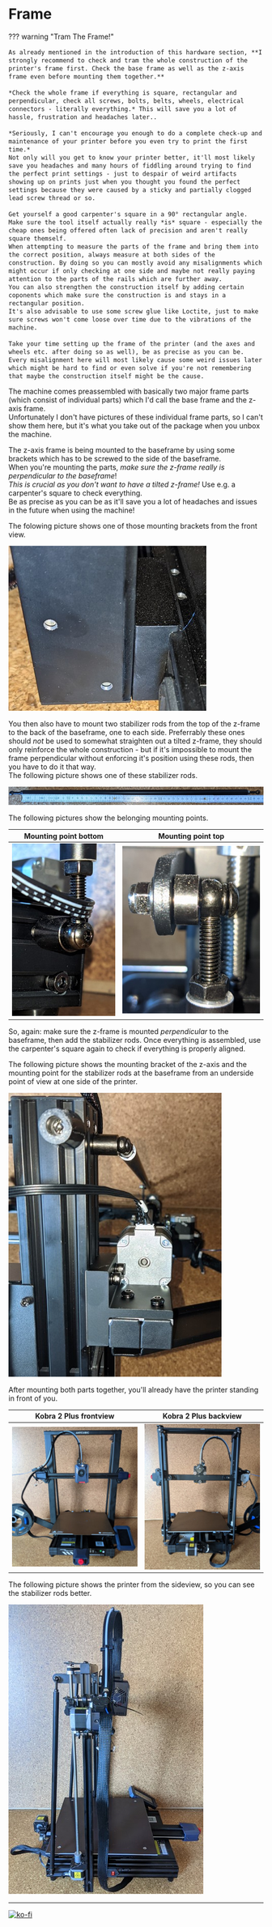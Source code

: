 # Frame 

??? warning "Tram The Frame!"  

    As already mentioned in the introduction of this hardware section, **I strongly recommend to check and tram the whole construction of the printer's frame first. Check the base frame as well as the z-axis frame even before mounting them together.**  

    *Check the whole frame if everything is square, rectangular and perpendicular, check all screws, bolts, belts, wheels, electrical connectors - literally everything.* This will save you a lot of hassle, frustration and headaches later..  

    *Seriously, I can't encourage you enough to do a complete check-up and maintenance of your printer before you even try to print the first time.*    
    Not only will you get to know your printer better, it'll most likely save you headaches and many hours of fiddling around trying to find the perfect print settings - just to despair of weird artifacts showing up on prints just when you thought you found the perfect settings because they were caused by a sticky and partially clogged lead screw thread or so.   

    Get yourself a good carpenter's square in a 90° rectangular angle. Make sure the tool itself actually really *is* square - especially the cheap ones being offered often lack of precision and aren't really square themself.  
    When attempting to measure the parts of the frame and bring them into the correct position, always measure at both sides of the construction. By doing so you can mostly avoid any misalignments which might occur if only checking at one side and maybe not really paying attention to the parts of the rails which are further away.  
    You can also strengthen the construction itself by adding certain coponents which make sure the construction is and stays in a rectangular position.  
    It's also advisable to use some screw glue like Loctite, just to make sure screws won't come loose over time due to the vibrations of the machine.  

    Take your time setting up the frame of the printer (and the axes and wheels etc. after doing so as well), be as precise as you can be. Every misalignment here will most likely cause some weird issues later which might be hard to find or even solve if you're not remembering that maybe the construction itself might be the cause.   

The machine comes preassembled with basically two major frame parts (which consist of individual parts) which I'd call the base frame and the z-axis frame.  
Unfortunately I don't have pictures of these individual frame parts, so I can't show them here, but it's what you take out of the package when you unbox the machine.  

<!--
The following picture shows what I'd call the base frame.  

![Base frame](../assets/images/frame_K2Pro_baseframe_web.jpg)   

On there you mount the z-axis frame which is shown in the following pictures (frontside view / backside view).  

![Z-axis frame](../assets/images/axes_K2Pro_z-frame-front_web.jpg)   

![Z-axis frame](../assets/images/axes_K2Pro_z-frame-back_web.jpg)   
-->

The z-axis frame is being mounted to the baseframe by using some brackets which has to be screwed to the side of the baseframe.  
When you're mounting the parts, *make sure the z-frame really is perpendicular to the baseframe*!  
*This is crucial as you don't want to have a tilted z-frame!* Use e.g. a carpenter's square to check everything.  
Be as precise as you can be as it'll save you a lot of headaches and issues in the future when using the machine!  

The folowing picture shows one of those mounting brackets from the front view.  

![Mounting bracket front](../assets/images/frame_K2Plus_z-frame-mount_low-left_web.jpg)  


You then also have to mount two stabilizer rods from the top of the z-frame to the back of the baseframe, one to each side. Preferrably these ones should *not* be used to somewhat straighten out a tilted z-frame, they should only reinforce the whole construction - but if it's impossible to mount the frame perpendicular without enforcing it's position using these rods, then you have to do it that way.  
The following picture shows one of these stabilizer rods.  

![Stabilizer rod single](../assets/images/frame_K2Plus_stabilizer-rod_web.jpg)  

The following pictures show the belonging mounting points.  

| Mounting point bottom | Mounting point top |  
|:---------------------:|:------------------:|
| ![Mounting point bottom](../assets/images/frame_K2Plus_stabilizer-mount_low-right_web.jpg) | ![Mounting point top](../assets/images/frame_K2Plus_stabilizer-mount_upper_web.jpg) |

So, again: make sure the z-frame is mounted *perpendicular* to the baseframe, then add the stabilizer rods. Once everything is assembled, use the carpenter's square again to check if everything is properly aligned.  

The following picture shows the mounting bracket of the z-axis and the mounting point for the stabilizer rods at the baseframe from an underside point of view at one side of the printer.  

![Underside view mounting bracket](../assets/images/frame_K2Plus_z-frame-mount_web.jpg)  

    
After mounting both parts together, you'll already have the printer standing in front of you.  

| Kobra 2 Plus frontview | Kobra 2 Plus backview |  
|:---------------------:|:--------------------:| 
| ![Kobra 2 Plus front](../assets/images/printer_K2Plus_front_web.jpg) |  ![Kobra 2 Pro back](../assets/images/printer_K2Plus_back_web.jpg) | 

The following picture shows the printer from the sideview, so you can see the stabilizer rods better.  

![Kobra 2 Plus sideview](../assets/images/printer_K2Plus_sideview_web.jpg)    


---

[![ko-fi](https://ko-fi.com/img/githubbutton_sm.svg)](https://ko-fi.com/U6U5NPB51)  
